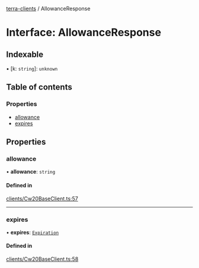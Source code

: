 [terra-clients](../README.md) / AllowanceResponse

# Interface: AllowanceResponse

## Indexable

▪ [k: `string`]: `unknown`

## Table of contents

### Properties

- [allowance](AllowanceResponse.md#allowance)
- [expires](AllowanceResponse.md#expires)

## Properties

### allowance

• **allowance**: `string`

#### Defined in

[clients/Cw20BaseClient.ts:57](https://github.com/octalmage/terra-clients/blob/fbc54ed/clients/Cw20BaseClient.ts#L57)

___

### expires

• **expires**: [`Expiration`](../README.md#expiration)

#### Defined in

[clients/Cw20BaseClient.ts:58](https://github.com/octalmage/terra-clients/blob/fbc54ed/clients/Cw20BaseClient.ts#L58)
